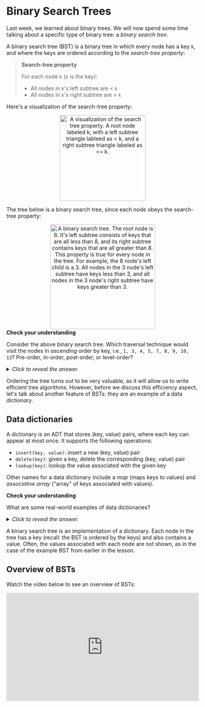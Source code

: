 # Binary Search Trees

Last week, we learned about binary trees. We will now spend some time talking about a specific type of binary tree: a *binary search tree*.

A binary search tree (BST) is a binary tree in which every node has a key `k`, and where the keys are ordered according to the *search-tree property*:

> **Search-tree property**
>
> For each node `k` (`k` is the key):
> * All nodes in `k`'s left subtree are < `k`
> * All nodes in `k`'s right subtree are > `k`

Here's a visualization of the search-tree property:

<center>
<img src="/images/week-09/search-tree-property.png"
    class="center"
    alt="A visualization of the search tree property. A root node labeled k, with a left subtree triangle lableed as < k, and a right subtree triangle labeled as <= k."
    style="width:225px;" />
</center>

The tree below is a binary search tree, since each node obeys the search-tree property:

<center>
<img src="/images/week-09/binary-search-tree.png"
    class="center"
    alt="A binary search tree. The root node is 8. It's left subtree consists of keys that are all less than 8, and its right subtree contains keys that are all greater than 8. This property is true for every node in the tree. For example, the 8 node's left child is a 3. All nodes in the 3 node's left subtree have keys less than 3, and all nodes in the 3 node's right subtree have keys greater than 3."
    style="width:275px;" />
</center>

<aside>
<b>Check your understanding</b>
<p>Consider the above binary search tree. Which traversal technique would visit the nodes in <i>ascending</i> order by key, i.e., <code>1, 3, 4, 5, 7, 8, 9, 10, 13</code>? Pre-order, in-order, post-order, or level-order?</p>
<details>
<summary>
<i>Click to reveal the answer.</i>
</summary>
<p><b>Answer.</b> An <i>in-order</i> traversal always prints the keys of a binary search tree in ascending order.</p>
</details>
</aside>

Ordering the tree turns out to be very valuable, as it will allow us to write efficient tree algorithms. However, before we discuss this efficiency aspect, let's talk about another feature of BSTs: they are an example of a data *dictionary*.

## Data dictionaries

A dictionary is an ADT that stores (key, value) pairs, where each key can appear at most once. It supports the following operations:

* `insert(key, value)`: insert a new (key, value) pair
* `delete(key)`: given a key, delete the corresponding (key, value) pair
* `lookup(key)`: lookup the value associated with the given key

Other names for a data dictionary include a *map* (maps keys to values) and *associative array* ("array" of keys associated with values).

<aside>
<b>Check your understanding</b>
<p>What are some real-world examples of data dictionaries?</p>
<details>
<summary>
<i>Click to reveal the answer.</i>
</summary>
<p><b>Answer.</b> Anything that maps a key to a value is a dictionary. For example, a "dictionary" in the common sense of the word refers to a book that maps words to their definition. A phone book is another example; it maps names to phone numbers.</p>
</details>
</aside>

A binary search tree is an implementation of a dictionary. Each node in the tree has a key (recall: the BST is ordered by the keys) and also contains a value. Often, the values associated with each node are not shown, as in the case of the example BST from earlier in the lesson.

## Overview of BSTs

Watch the video below to see an overview of BSTs:

<div
  style="position: relative; padding-bottom: 56.25%; height: 0;">
  <iframe
    src="https://www.youtube.com/embed/pYT9F8_LFTM"
    title="YouTube video player"
    frameborder="0"
    allow="accelerometer; autoplay; clipboard-write; encrypted-media; gyroscope; picture-in-picture"
    allowfullscreen
    style="position: absolute; top: 0; left: 0; width: 100%; height: 100%;">
  </iframe>
</div>
